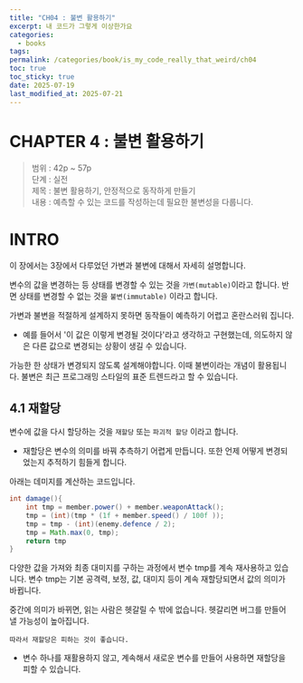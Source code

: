 ```yaml
---
title: "CH04 : 불변 활용하기"
excerpt: 내 코드가 그렇게 이상한가요
categories:
  - books
tags: 
permalink: /categories/book/is_my_code_really_that_weird/ch04
toc: true
toc_sticky: true
date: 2025-07-19
last_modified_at: 2025-07-21
---
```


# CHAPTER 4 : 불변 활용하기
> 범위 : 42p ~ 57p  
> 단계 : 실전  
> 제목 : 불변 활용하기, 안정적으로 동작하게 만들기  
> 내용 : 예측할 수 있는 코드를 작성하는데 필요한 불변성을 다룹니다.  

# INTRO
이 장에서는 3장에서 다루었던 가변과 불변에 대해서 자세히 설명합니다.

변수의 값을 변경하는 등 상태를 변경할 수 있는 것을 `가변(mutable)`이라고 합니다. 반면 상태를 변경할 수 없는 것을 `불변(immutable)` 이라고 합니다.

가변과 불변을 적절하게 설계하지 못하면 동작들이 예측하기 어렵고 혼란스러워 집니다.
- 예를 들어서 '이 값은 이렇게 변경될 것이다'라고 생각하고 구현했는데, 의도하지 않은 다른 값으로 변경되는 상황이 생길 수 있습니다.

가능한 한 상태가 변경되지 않도록 설계해야합니다. 이때 불변이라는 개념이 활용됩니다. 불변은 최근 프로그래밍 스타일의 표준 트렌드라고 할 수 있습니다.

## 4.1 재할당
변수에 값을 다시 할당하는 것을 `재할당` 또는 `파괴적 할당` 이라고 합니다.
- 재할당은 변수의 의미를 바꿔 추측하기 어렵게 만듭니다. 또한 언제 어떻게 변경되었는지 추적하기 힘들게 합니다.

아래는 데미지를 계산하는 코드입니다.
```java
int damage(){
	int tmp = member.power() + member.weaponAttack();
	tmp = (int)(tmp * (1f + member.speed() / 100f ));
	tmp = tmp - (int)(enemy.defence / 2);
	tmp = Math.max(0, tmp);
	return tmp
}
```
다양한 값을 가져와 최종 대미지를 구하는 과정에서 변수  tmp를 계속 재사용하고 있습니다.  변수 tmp는 기본 공격력, 보정, 값, 대미지 등이 계속 재할당되면서 값의 의미가 바뀝니다.

중간에 의미가 바뀌면, 읽는 사람은 헷갈릴 수 밖에 없습니다. 헷갈리면 버그를 만들어 낼 가능성이 높아집니다. 

`따라서 재할당은 피하는 것이 좋습니다.`
- 변수 하나를 재활용하지 않고, 계속해서 새로운 변수를 만들어 사용하면 재할당을 피할 수 있습니다.